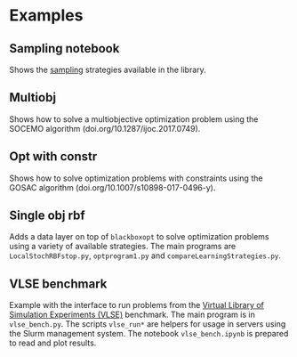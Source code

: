 # Examples

## Sampling notebook

Shows the [sampling](../blackboxopt/sampling.py) strategies available in the library.

## Multiobj

Shows how to solve a multiobjective optimization problem using the SOCEMO algorithm (doi.org/10.1287/ijoc.2017.0749).

## Opt with constr

Shows how to solve optimization problems with constraints using the GOSAC algorithm (doi.org/10.1007/s10898-017-0496-y).

## Single obj rbf

Adds a data layer on top of `blackboxopt` to solve optimization problems using a variety of available strategies. The main programs are `LocalStochRBFstop.py`, `optprogram1.py` and `compareLearningStrategies.py`.

## VLSE benchmark

Example with the interface to run problems from the [Virtual Library of Simulation Experiments (VLSE)](https://www.sfu.ca/~ssurjano/optimization.html) benchmark. The main program is in `vlse_bench.py`. The scripts `vlse_run*` are helpers for usage in servers using the Slurm management system. The notebook `vlse_bench.ipynb` is prepared to read and plot results.